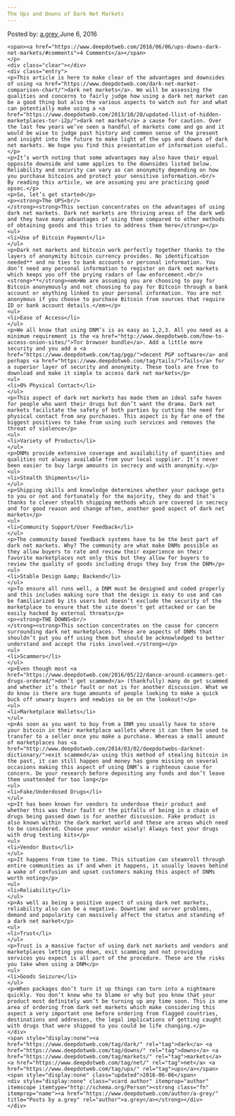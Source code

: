 ```yaml
---
The Ups and Downs of Dark Net Markets
---
```

<article class="post-listing post-14340 post type-post status-publish format-standard has-post-thumbnail hentry category-deepdot-news tag-dark tag-downs tag-markets tag-net tag-ups">
    <div class="post-inner">
        <span>Posted by: <a href="https://www.deepdotweb.com/author/a-grey/" title="">a.grey </a></span>
    <span>June 6, 2016</span>
    
    <span><a href="https://www.deepdotweb.com/2016/06/06/ups-downs-dark-net-markets/#comments">4 Comments</a></span>
    </p>
    <div class="clear"></div>
    <div class="entry">
    <p>This article is here to make clear of the advantages and downsides of using <a href="https://www.deepdotweb.com/dark-net-market-comparison-chart/">dark net markets</a>. We will be assessing the qualities and concerns to fairly judge how using a dark net market can be a good thing but also the various aspects to watch out for ­and what can potentially make using a <a href="https://www.deepdotweb.com/2013/10/28/updated-llist-of-hidden-marketplaces-tor-i2p/">dark net market</a> a cause for caution. Over the last few years we’ve seen a handful of markets come and go and it would be wise to judge past history and common sense of the present and insight into the future to make light of the ups and downs of dark net markets. We hope you find this presentation of information useful.</p>
    <p>It’s worth noting that some advantages may also have their equal opposite downside and same applies to the downsides listed below. Reliability and security can vary as can anonymity depending on how you purchase bitcoins and protect your sensitive information.<br/>
    By reading this article, we are assuming you are practicing good opsec.</p>
    <p>So, let’s get started</p>
    <p><strong>The UPS<br/>
    </strong><strong>This section concentrates on the advantages of using dark net markets. Dark net markets are thriving areas of the dark web and they have many advantages of using them compared to other methods of obtaining goods and this tries to address them here</strong></p>
    <ul>
    <li>Use of Bitcoin Payment</li>
    </ul>
    <p>Dark net markets and bitcoin work perfectly together thanks to the layers of anonymity bitcoin currency provides. No identification needed** and no ties to bank accounts or personal information. You don’t need any personal information to register on dark net markets which keeps you off the prying radars of law enforcement.<br/>
    <strong>**</strong><em>We are assuming you are choosing to pay for Bitcoin anonymously and not choosing to pay for Bitcoin through a bank account or anything linked to your personal information. You are not anonymous if you choose to purchase Bitcoin from sources that require ID or bank account details.</em></p>
    <ul>
    <li>Ease of Access</li>
    </ul>
    <p>We all know that using DNM’s is as easy as 1,2,3. All you need as a minimum requirement is the <a href="http://www.deepdotweb.com/how-to-access-onion-sites/">Tor browser bundle</a>. Add a little more security and you add a <a href="https://www.deepdotweb.com/tag/pgp/">decent PGP software</a> and perhaps <a href="https://www.deepdotweb.com/tag/tails/">Tails</a> for a superior layer of security and anonymity. These tools are free to download and make it simple to access dark net markets</p>
    <ul>
    <li>0% Physical Contact</li>
    </ul>
    <p>This aspect of dark net markets has made them an ideal safe haven for people who want their drugs but don’t want the drama. Dark net markets facilitate the safety of both parties by cutting the need for physical contact from any purchases. This aspect is by far one of the biggest positives to take from using such services and removes the threat of violence</p>
    <ul>
    <li>Variety of Products</li>
    </ul>
    <p>DNMs provide extensive coverage and availability of quantities and qualities not always available from your local supplier. It’s never been easier to buy large amounts in secrecy and with anonymity.</p>
    <ul>
    <li>Stealth Shipments</li>
    </ul>
    <p>Shipping skills and knowledge determines whether your package gets to you or not and fortunately for the majority, they do and that’s thanks to clever stealth shipping methods which are covered in secrecy and for good reason and change often, another good aspect of dark net markets</p>
    <ul>
    <li>Community Support/User Feedback</li>
    </ul>
    <p>The community based feedback systems have to be the best part of dark net markets. Why? The community are what make DNMs possible as they allow buyers to rate and review their experience on their favorite marketplaces not only this but they allow for buyers to review the quality of goods including drugs they buy from the DNM</p>
    <ul>
    <li>Stable Design &amp; Backend</li>
    </ul>
    <p>To ensure all runs well, a DNM must be designed and coded properly and this includes making sure that the design is easy to use and can be familiarized by its users but doesn’t exclude the security of the marketplace to ensure that the site doesn’t get attacked or can be easily hacked by external threats</p>
    <p><strong>THE DOWNS<br/>
    </strong><strong>This section concentrates on the cause for concern surrounding dark net marketplaces. These are aspects of DNMs that shouldn’t put you off using them but should be acknowledged to better understand and accept the risks involved.</strong></p>
    <ul>
    <li>Scammers</li>
    </ul>
    <p>Even though most <a href="https://www.deepdotweb.com/2016/05/22/dance-around-scammers-get-drugs-ordered/">don’t get scammed</a> (thankfully) many do get scammed and whether it’s their fault or not is for another discussion. What we do know is there are huge amounts of people looking to make a quick buck off unwary buyers and newbies so be on the lookout!</p>
    <ul>
    <li>Marketplace Wallets</li>
    </ul>
    <p>As soon as you want to buy from a DNM you usually have to store your bitcoin in their marketplace wallets where it can then be used to transfer to a seller once you make a purchase. Whereas a small amount of marketplaces has <a href="http://www.deepdotweb.com/2014/03/02/deepdotwebs-darknet-dictionary/">exit scammed</a> using this method of stealing bitcoin in the past, it can still happen and money has gone missing on several occasions making this aspect of using DNM’s a righteous cause for concern. Do your research before depositing any funds and don’t leave them unattended for too long</p>
    <ul>
    <li>Fake/Underdosed Drugs</li>
    </ul>
    <p>It has been known for vendors to underdose their product and whether this was their fault or the pitfalls of being in a chain of drugs being passed down is for another discussion. Fake product is also known within the dark market world and these are areas which need to be considered. Choose your vendor wisely! Always test your drugs with drug testing kits</p>
    <ul>
    <li>Vendor Busts</li>
    </ul>
    <p>It happens from time to time. This situation can steamroll through entire communities as if and when it happens, it usually leaves behind a wake of confusion and upset customers making this aspect of DNMs worth noting</p>
    <ul>
    <li>Reliability</li>
    </ul>
    <p>As well as being a positive aspect of using dark net markets, reliability also can be a negative. Downtime and server problems, demand and popularity can massively affect the status and standing of a dark net market</p>
    <ul>
    <li>Trust</li>
    </ul>
    <p>Trust is a massive factor of using dark net markets and vendors and marketplaces letting you down, exit scamming and not providing services you expect is all part of the procedure. These are the risks you take when using a DNM</p>
    <ul>
    <li>Goods Seizure</li>
    </ul>
    <p>When packages don’t turn it up things can turn into a nightmare quickly. You don’t know who to blame or why but you know that your product most definitely won’t be turning up any time soon. This is one area of ordering from dark net markets which make considering this aspect a very important one before ordering from flagged countries, destinations and addresses, the legal implications of getting caught with drugs that were shipped to you could be life changing.</p>
    </div>
    <span style="display:none"><a href="https://www.deepdotweb.com/tag/dark/" rel="tag">dark</a> <a href="https://www.deepdotweb.com/tag/downs/" rel="tag">downs</a> <a href="https://www.deepdotweb.com/tag/markets/" rel="tag">markets</a> <a href="https://www.deepdotweb.com/tag/net/" rel="tag">net</a> <a href="https://www.deepdotweb.com/tag/ups/" rel="tag">ups</a></span> <span style="display:none" class="updated">2016-06-06</span>
    <div style="display:none" class="vcard author" itemprop="author" itemscope itemtype="http://schema.org/Person"><strong class="fn" itemprop="name"><a href="https://www.deepdotweb.com/author/a-grey/" title="Posts by a.grey" rel="author">a.grey</a></strong></div>
    </div>
</article>

